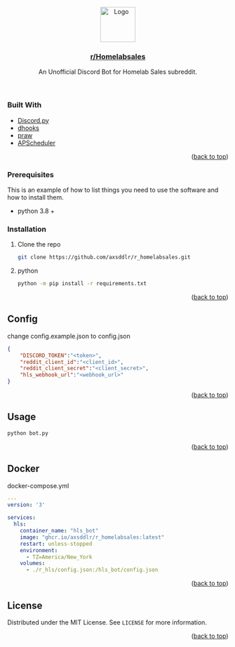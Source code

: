 <div id="top"></div>

<br />
<div align="center">
    <img src="https://b.thumbs.redditmedia.com/I-p4xs4_haTS4zepDhqIOoHYRkVYOkCCeF8eY7SA1JU.png" alt="Logo" width="80" height="80">

<a href="https://www.reddit.com/r/homelabsales/">
  <h3 align="center">r/Homelabsales</h3>
</a>

  <p align="center">
    An Unofficial Discord Bot for Homelab Sales subreddit.
    <br />
    <br />
    <br />

  </p>
</div>


### Built With

* [Discord.py](https://discordpy.readthedocs.io/en/stable/)
* [dhooks](https://github.com/kyb3r/dhooks)
* [praw](https://praw.readthedocs.io/en/stable/)
* [APScheduler](https://apscheduler.readthedocs.io/en/3.x/)
<p align="right">(<a href="#top">back to top</a>)</p>


### Prerequisites

This is an example of how to list things you need to use the software and how to install them.
* python 3.8 +

### Installation

1. Clone the repo
   ```sh
   git clone https://github.com/axsddlr/r_homelabsales.git
   ```
2. python
   ```sh
   python -m pip install -r requirements.txt
   ```

<p align="right">(<a href="#top">back to top</a>)</p>

## Config
change config.example.json to config.json

```json
{
    "DISCORD_TOKEN":"<token>",
    "reddit_client_id":"<client_id>",
    "reddit_client_secret":"<client_secret>",
    "hls_webhook_url":"<webhook_url>"
}
```
<p align="right">(<a href="#top">back to top</a>)</p>

## Usage

   ```sh
  python bot.py
   ```
<p align="right">(<a href="#top">back to top</a>)</p>

## Docker
docker-compose.yml

```yaml
---
version: '3'

services:
  hls:
    container_name: "hls_bot"
    image: "ghcr.io/axsddlr/r_homelabsales:latest"
    restart: unless-stopped
    environment:
      - TZ=America/New_York
    volumes:
      - ./r_hls/config.json:/hls_bot/config.json
```
<p align="right">(<a href="#top">back to top</a>)</p>

## License

Distributed under the MIT License. See `LICENSE` for more information.

<p align="right">(<a href="#top">back to top</a>)</p>




